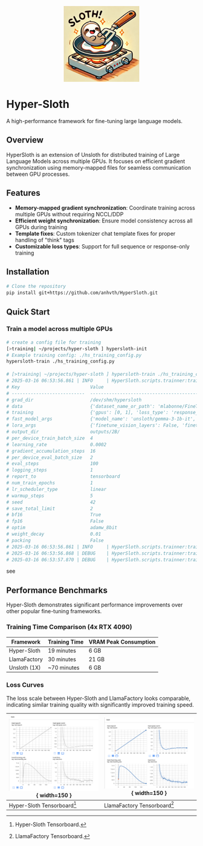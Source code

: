 <p align="center">
    <img src="images/hpsloth.webp" alt="HyperSloth Logo" width="200" />
</p>

# Hyper-Sloth

A high-performance framework for fine-tuning large language models.

## Overview

HyperSloth is an extension of Unsloth for distributed training of Large Language Models across multiple GPUs. It focuses on efficient gradient synchronization using memory-mapped files for seamless communication between GPU processes.

## Features

- **Memory-mapped gradient synchronization**: Coordinate training across multiple GPUs without requiring NCCL/DDP
- **Efficient weight synchronization**: Ensure model consistency across all GPUs during training
- **Template fixes**: Custom tokenizer chat template fixes for proper handling of "think" tags
- **Customizable loss types**: Support for full sequence or response-only training

## Installation

```bash
# Clone the repository
pip install git+https://github.com/anhvth/HyperSloth.git
```

## Quick Start

### Train a model across multiple GPUs

```bash
# create a config file for training
[>training| ~/projects/hyper-sloth ] hypersloth-init
# Example training config: ./hs_training_config.py
hypersloth-train ./hs_training_config.py

# [>training| ~/projects/hyper-sloth ] hypersloth-train ./hs_training_config.py
# 2025-03-16 06:53:56.861 | INFO     | HyperSloth.scripts.trainner:train:94 - 
# Key                          Value
# ---------------------------  ----------------------------------------------------------------------------------------------------------------------------------------------------------------------------------------------------------------------------
# grad_dir                     /dev/shm/hypersloth
# data                         {'dataset_name_or_path': 'mlabonne/FineTome-100k', 'test_ratio': 0.05, 'dataset_num_proc': 4, 'instruction_part': '<start_of_turn>user\n', 'response_part': '<start_of_turn>model\n', 'num_samples': 1000, 'split': 'train'}
# training                     {'gpus': [0, 1], 'loss_type': 'response_only', 'packing': False}
# fast_model_args              {'model_name': 'unsloth/gemma-3-1b-it', 'max_seq_length': 2048, 'load_in_4bit': True, 'load_in_8bit': False, 'full_finetuning': False, 'token': None}
# lora_args                    {'finetune_vision_layers': False, 'finetune_language_layers': True, 'finetune_attention_modules': True, 'finetune_mlp_modules': True, 'r': 16, 'lora_alpha': 16, 'lora_dropout': 0.0, 'bias': 'none', 'random_state': 3407}
# output_dir                   outputs/2B/
# per_device_train_batch_size  4
# learning_rate                0.0002
# gradient_accumulation_steps  16
# per_device_eval_batch_size   2
# eval_steps                   100
# logging_steps                1
# report_to                    tensorboard
# num_train_epochs             1
# lr_scheduler_type            linear
# warmup_steps                 5
# seed                         42
# save_total_limit             2
# bf16                         True
# fp16                         False
# optim                        adamw_8bit
# weight_decay                 0.01
# packing                      False
# 2025-03-16 06:53:56.861 | INFO     | HyperSloth.scripts.trainner:train:97 - Cleaning up previous runs
# 2025-03-16 06:53:56.868 | DEBUG    | HyperSloth.scripts.trainner:train:103 - Running on GPU 0
# 2025-03-16 06:53:57.870 | DEBUG    | HyperSloth.scripts.trainner:train:103 - Running on GPU 1
```
see 
## Performance Benchmarks

Hyper-Sloth demonstrates significant performance improvements over other popular fine-tuning frameworks.

### Training Time Comparison (4x RTX 4090)

| Framework    | Training Time | VRAM Peak Consumption |
|--------------|---------------|----------------------|
| Hyper-Sloth  | 19 minutes    | 6 GB                 |
| LlamaFactory | 30 minutes    | 21 GB                |
| Unsloth (1X) | ~70 minutes   | 6 GB                 |

### Loss Curves

The loss scale between Hyper-Sloth and LlamaFactory looks comparable, indicating similar training quality with significantly improved training speed.

| ![Hyper-Sloth Tensorboard](images/hyper-sloth-tb.png){ width=150 } | ![LlamaFactory Tensorboard](images/llama-factory-tb.png){ width=150 } |
|--------------------------------------------------------------------|--------------------------------------------------------------------|
| Hyper-Sloth Tensorboard[^1]                                        | LlamaFactory Tensorboard[^2]                                        |

[^1]: Hyper-Sloth Tensorboard.
[^2]: LlamaFactory Tensorboard.

